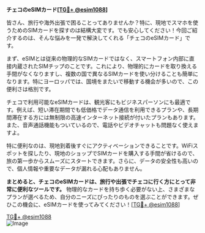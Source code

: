 **チェコのeSIMカード[[TG💪+ @esim1088](https://t.me/s/esim1088)]**

皆さん、旅行や海外出張で困ることってありませんか？特に、現地でスマホを使うためのSIMカードを探すのは結構大変です。でも安心してください！今回ご紹介するのは、そんな悩みを一発で解決してくれる「チェコのeSIMカード」です。

まず、eSIMとは従来の物理的なSIMカードではなく、スマートフォン内部に直接内蔵されたSIMチップのことです。これにより、物理的にカードを取り換える手間がなくなりますし、複数の国で異なるSIMカードを使い分けることも簡単になります。特にヨーロッパでは、国境をまたいで移動する機会が多いので、この便利さは格別です。

チェコで利用可能なeSIMカードは、観光客にもビジネスパーソンにも最適です。例えば、短い滞在期間でも低価格でデータ通信を利用できるプランや、長期間滞在する方には無制限の高速インターネット接続が付いたプランもあります。また、音声通話機能もついているので、電話やビデオチャットも問題なく使えますよ。

特に便利なのは、現地到着後すぐにアクティベーションできることです。WiFiスポットを探したり、現地のショップでSIMカードを購入する手間が省けるので、旅の第一歩からスムーズにスタートできます。さらに、データの安全性も高いので、個人情報や重要なデータが漏れる心配もありません。

**まとめると、チェコのeSIMカードは、旅行や出張でチェコに行く方にとって非常に便利なツールです。** 物理的なカードを持ち歩く必要がない上、さまざまなプランが選べるため、自分のニーズにぴったりのものを選ぶことができます。ぜひこの機会に、eSIMカードを使ってみてください！[[TG💪+ @esim1088](https://t.me/s/esim1088)]

[TG💪+ @esim1088](https://t.me/s/esim1088)  
![Image](https://i.postimg.cc/Y0z9fWf4/image.png)